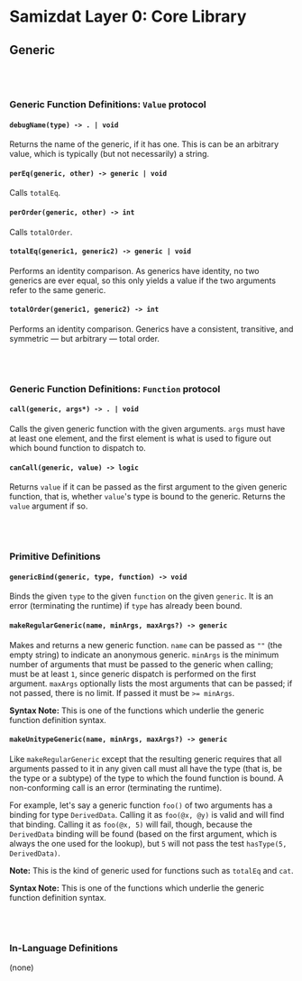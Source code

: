 Samizdat Layer 0: Core Library
==============================

Generic
-------

<br><br>
### Generic Function Definitions: `Value` protocol

#### `debugName(type) -> . | void`

Returns the name of the generic, if it has one. This is can be
an arbitrary value, which is typically (but not necessarily) a string.

#### `perEq(generic, other) -> generic | void`

Calls `totalEq`.

#### `perOrder(generic, other) -> int`

Calls `totalOrder`.

#### `totalEq(generic1, generic2) -> generic | void`

Performs an identity comparison. As generics have identity, no two
generics are ever equal, so this only yields a value if the two arguments
refer to the same generic.

#### `totalOrder(generic1, generic2) -> int`

Performs an identity comparison. Generics have a consistent, transitive, and
symmetric &mdash; but arbitrary &mdash; total order.


<br><br>
### Generic Function Definitions: `Function` protocol

#### `call(generic, args*) -> . | void`

Calls the given generic function with the given arguments. `args` must
have at least one element, and the first element is what is used to
figure out which bound function to dispatch to.

#### `canCall(generic, value) -> logic`

Returns `value` if it can be passed as the first argument to the given
generic function, that is, whether `value`'s type is bound to the
generic. Returns the `value` argument if so.


<br><br>
### Primitive Definitions

#### `genericBind(generic, type, function) -> void`

Binds the given `type` to the given `function` on the given `generic`.
It is an error (terminating the runtime) if `type` has already been bound.

#### `makeRegularGeneric(name, minArgs, maxArgs?) -> generic`

Makes and returns a new generic function. `name` can be passed as `""`
(the empty string) to indicate an anonymous generic. `minArgs` is the
minimum number of arguments that must be passed to the generic when
calling; must be at least `1`, since generic dispatch is performed on
the first argument. `maxArgs` optionally lists the most arguments that
can be passed; if not passed, there is no limit. If passed it must be
`>= minArgs`.

**Syntax Note:** This is one of the functions which underlie the generic
function definition syntax.

#### `makeUnitypeGeneric(name, minArgs, maxArgs?) -> generic`

Like `makeRegularGeneric` except that the resulting generic requires
that all arguments passed to it in any given call must all have the type
(that is, be the type or a subtype) of the type to which the found function
is bound. A non-conforming call is an error (terminating the runtime).

For example, let's say a generic function `foo()` of two arguments has a
binding for type `DerivedData`. Calling it as `foo(@x, @y)` is valid and
will find that binding. Calling it as `foo(@x, 5)` will fail, though, because
the `DerivedData` binding will be found (based on the first argument, which
is always the one used for the lookup), but `5` will not pass the test
`hasType(5, DerivedData)`.

**Note:** This is the kind of generic used for functions such as `totalEq`
and `cat`.

**Syntax Note:** This is one of the functions which underlie the generic
function definition syntax.


<br><br>
### In-Language Definitions

(none)
